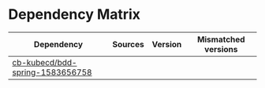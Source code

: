 # Dependency Matrix

Dependency | Sources | Version | Mismatched versions
---------- | ------- | ------- | -------------------
[cb-kubecd/bdd-spring-1583656758](https://github.com/cb-kubecd/bdd-spring-1583656758.git) |  | []() | 
